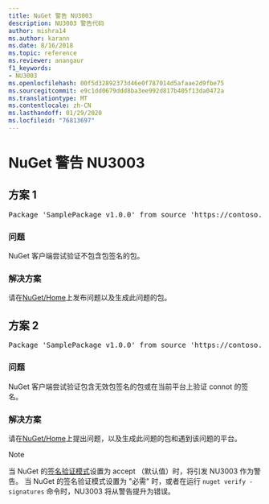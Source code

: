 ```yaml
---
title: NuGet 警告 NU3003
description: NU3003 警告代码
author: mishra14
ms.author: karann
ms.date: 8/16/2018
ms.topic: reference
ms.reviewer: anangaur
f1_keywords:
- NU3003
ms.openlocfilehash: 00f5d32892373d46e0f787014d5afaae2d9fbe75
ms.sourcegitcommit: e9c1dd0679ddd8ba3ee992d817b405f13da0472a
ms.translationtype: MT
ms.contentlocale: zh-CN
ms.lasthandoff: 01/29/2020
ms.locfileid: "76813697"
---
```

# <a name="nuget-warning-nu3003"></a>NuGet 警告 NU3003

## <a name="scenario-1"></a>方案 1

<pre>Package 'SamplePackage v1.0.0' from source 'https://contoso.com/index.json': The package is not signed. Unable to verify signature from an unsigned package.</pre>

### <a name="issue"></a>问题

NuGet 客户端尝试验证不包含包签名的包。


### <a name="solution"></a>解决方案

请在[NuGet/Home](https://github.com/NuGet/Home/issues)上发布问题以及生成此问题的包。



## <a name="scenario-2"></a>方案 2

<pre>Package 'SamplePackage v1.0.0' from source 'https://contoso.com/index.json': The package signature is invalid or cannot be verified on this platform.</pre>

### <a name="issue"></a>问题

NuGet 客户端尝试验证包含无效包签名的包或在当前平台上验证 connot 的签名。


### <a name="solution"></a>解决方案

请在[NuGet/Home](https://github.com/NuGet/Home/issues)上提出问题，以及生成此问题的包和遇到该问题的平台。

> [!Note]
> 当 NuGet 的[签名验证模式](../../consume-packages/installing-signed-packages.md#configure-package-signature-requirements)设置为 accept （默认值）时，将引发 NU3003 作为警告。 当 NuGet 的签名验证模式设置为 "必需" 时，或者在运行 `nuget verify -signatures` 命令时，NU3003 将从警告提升为错误。 
